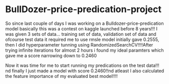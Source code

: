 # BullDozer-price-predication-project

So since last couple of days I was working on a Bulldozer-price-predication model
basically this was a contest on kaggle launched before 8 years!!!
I was given 3 sets of data...
training set of data, validation set of data and ofcourse test data
it required me to use rmsle model initially gave 0.2555, then I did hyperparameter tunning using RandomizedSearchCV!!!!After trying infinite iterations for almost 2 hours i found my ideal
paramters which gave me a score narrowing down to 0.2460

Now it was time for me to start running my predications on the test data!!! nd finally I just made a model with score 0.2460!!nd atleast I also calculated the feature importance of my evaluated best model!!!!

